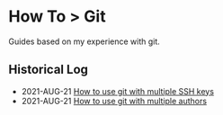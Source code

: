 # How To > Git

Guides based on my experience with git.

## Historical Log

* 2021-AUG-21 [How to use git with multiple SSH keys](multi_ssh_keys/README.md) 
* 2021-AUG-21 [How to use git with multiple authors](multi_author/README.md) 
